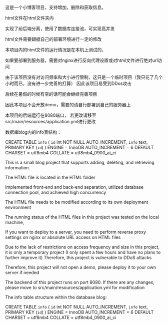 这是一个小博客项目，支持增加，删除和获取信息。

html文件在html文件夹内

实现了前后端分离，使用了数据库连接池，可实现高并发

html文件需要跟据自己的部署环境进行一定的修改

本项目内的html文件的运行情况是在本机上测试的，

如果要部署到服务器，需要对nginx进行反向代理设置或对html文件进行绝对url访问

由于该项目没有对访问频率和大小进行限制，这只是一个临时项目（我只花了几个小时而已，没有进一步完善的打算）
因此该项目易受到DDos攻击

后续在暑假的时候有空的话可能会继续完善项目

因此本项目不会开放demo，需要的请自行部署到自己的服务器上

本项目的后端运行在8080端口， 若更改请移至src/main/resources/application.yml进行更改

数据库blog内的info表结构：

CREATE TABLE `info` (
`id` int NOT NULL AUTO_INCREMENT,
`info` text,
PRIMARY KEY (`id`)
) ENGINE = InnoDB AUTO_INCREMENT = 6 DEFAULT CHARSET = utf8mb4 COLLATE = utf8mb4_0900_ai_ci


This is a small blog project that supports adding, deleting, and retrieving information.

The HTML file is located in the HTML folder

Implemented front-end and back-end separation, utilized database connection pool, and achieved high concurrency

The HTML file needs to be modified according to its own deployment environment

The running status of the HTML files in this project was tested on the local machine,

If you want to deploy to a server, you need to perform reverse proxy settings on nginx or absolute URL access on HTML files

Due to the lack of restrictions on access frequency and size in this project, it is only a temporary project (I only spent a few hours and have no plans to further improve it)
Therefore, this project is vulnerable to DDoS attacks

Therefore, this project will not open a demo, please deploy it to your own server if needed

The backend of this project runs on port 8080. If there are any changes, please move to src/main/resources/application.yml for modification

The info table structure within the database blog:

CREATE TABLE `info` (
`id` int NOT NULL AUTO_INCREMENT,
`info` text,
PRIMARY KEY (`id`)
) ENGINE = InnoDB AUTO_INCREMENT = 6 DEFAULT CHARSET = utf8mb4 COLLATE = utf8mb4_0900_ai_ci
